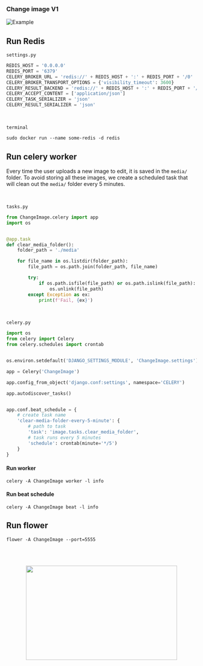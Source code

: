 ### Change image V1

![Example](https://media0.giphy.com/media/v1.Y2lkPTc5MGI3NjExbmJidzNrbTdpeDJrcmtkOXNmdzlnM3Z6YjNhYXY5MTF5bmY3eWU2dSZlcD12MV9pbnRlcm5hbF9naWZfYnlfaWQmY3Q9Zw/xkE6a0hjSKbrVguGAw/giphy.gif)


## Run Redis

`settings.py`
~~~python
REDIS_HOST = '0.0.0.0'
REDIS_PORT = '6379'
CELERY_BROKER_URL = 'redis://' + REDIS_HOST + ':' + REDIS_PORT + '/0'
CELERY_BROKER_TRANSPORT_OPTIONS = {'visibility_timeout': 3600}
CELERY_RESULT_BACKEND = 'redis://' + REDIS_HOST + ':' + REDIS_PORT + '/0'
CELERY_ACCEPT_CONTENT = ['application/json']
CELERY_TASK_SERIALIZER = 'json'
CELERY_RESULT_SERIALIZER = 'json'
~~~
<br>

`terminal`
~~~linux
sudo docker run --name some-redis -d redis
~~~

## Run celery worker
Every time the user uploads a new image to edit, it is saved in the `media/` folder. To avoid storing all these images, we create a scheduled task that will clean out the `media/` folder every 5 minutes.

<br> 

`tasks.py`
~~~python
from ChangeImage.celery import app
import os


@app.task
def clear_media_folder():
    folder_path = './media'

    for file_name in os.listdir(folder_path):
        file_path = os.path.join(folder_path, file_name)

        try:
            if os.path.isfile(file_path) or os.path.islink(file_path):
                os.unlink(file_path)
        except Exception as ex:
            print(f'Fail, {ex}')
~~~

<br>

`celery.py`
~~~python
import os
from celery import Celery
from celery.schedules import crontab


os.environ.setdefault('DJANGO_SETTINGS_MODULE', 'ChangeImage.settings')

app = Celery('ChangeImage')

app.config_from_object('django.conf:settings', namespace='CELERY')

app.autodiscover_tasks()


app.conf.beat_schedule = {
    # create task name
    'clear-media-folder-every-5-minute': {
        # path to task
        'task': 'image.tasks.clear_media_folder',
        # task runs every 5 minutes
        'schedule': crontab(minute='*/5')
    }
}
~~~

#### Run worker
~~~
celery -A ChangeImage worker -l info
~~~

#### Run beat schedule
~~~
celery -A ChangeImage beat -l info
~~~

## Run flower
~~~
flower -A ChangeImage --port=5555
~~~

<br>

<br>

<p align="center">
    <img width="400" height="250" src="https://media0.giphy.com/media/v1.Y2lkPTc5MGI3NjExdGNkNTRsYW5pY2RrbW1zczIxMjg4czQ5eTJlOWMyczNuNGI1dzV4NCZlcD12MV9pbnRlcm5hbF9naWZfYnlfaWQmY3Q9Zw/cMnt7i2RykmpW/giphy.gif">
</p>
